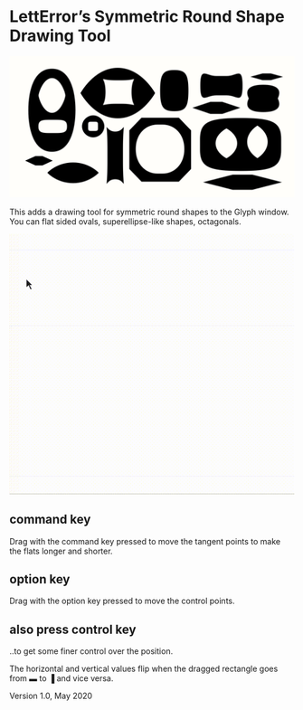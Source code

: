 # LettError’s Symmetric Round Shape Drawing Tool
![shapes](shapes.png)

This adds a drawing tool for symmetric round shapes to the Glyph window. You can flat sided ovals, superellipse-like shapes, octagonals.

![](screen.gif)

## command key
Drag with the command key pressed to move the tangent points to make the flats longer and shorter.

## option key
Drag with the option key pressed to move the control points.

## also press control key
..to get some finer control over the position.

The horizontal and vertical values flip when the dragged rectangle goes from ▬ to ▐ and vice versa.

Version 1.0, May 2020